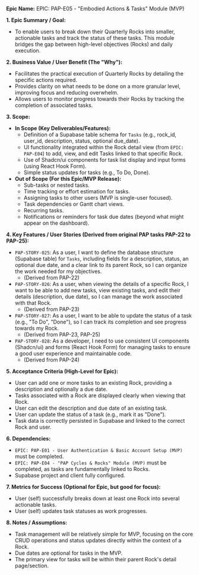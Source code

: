 **Epic Name:** EPIC: PAP-E05 - "Embodied Actions & Tasks" Module (MVP)

**1. Epic Summary / Goal:**
   * To enable users to break down their Quarterly Rocks into smaller, actionable tasks and track the status of these tasks. This module bridges the gap between high-level objectives (Rocks) and daily execution.

**2. Business Value / User Benefit (The "Why"):**
   * Facilitates the practical execution of Quarterly Rocks by detailing the specific actions required.
   * Provides clarity on what needs to be done on a more granular level, improving focus and reducing overwhelm.
   * Allows users to monitor progress towards their Rocks by tracking the completion of associated tasks.

**3. Scope:**
   * **In Scope (Key Deliverables/Features):**
        * Definition of a Supabase table schema for `Tasks` (e.g., rock_id, user_id, description, status, optional due_date).
        * UI functionality integrated within the Rock detail view (from `EPIC: PAP-E04`) to add, view, and edit Tasks linked to that specific Rock.
        * Use of Shadcn/ui components for task list display and input forms (using React Hook Form).
        * Simple status updates for tasks (e.g., To Do, Done).
   * **Out of Scope (For this Epic/MVP Release):**
        * Sub-tasks or nested tasks.
        * Time tracking or effort estimation for tasks.
        * Assigning tasks to other users (MVP is single-user focused).
        * Task dependencies or Gantt chart views.
        * Recurring tasks.
        * Notifications or reminders for task due dates (beyond what might appear on the dashboard).

**4. Key Features / User Stories (Derived from original PAP tasks PAP-22 to PAP-25):**
   * `PAP-STORY-025`: As a user, I want to define the database structure (Supabase table) for `Tasks`, including fields for a description, status, an optional due date, and a clear link to its parent Rock, so I can organize the work needed for my objectives.
     * (Derived from PAP-22)
   * `PAP-STORY-026`: As a user, when viewing the details of a specific Rock, I want to be able to add new tasks, view existing tasks, and edit their details (description, due date), so I can manage the work associated with that Rock.
     * (Derived from PAP-23)
   * `PAP-STORY-027`: As a user, I want to be able to update the status of a task (e.g., "To Do", "Done"), so I can track its completion and see progress towards my Rock.
     * (Derived from PAP-23, PAP-25)
   * `PAP-STORY-028`: As a developer, I need to use consistent UI components (Shadcn/ui) and forms (React Hook Form) for managing tasks to ensure a good user experience and maintainable code.
     * (Derived from PAP-24)

**5. Acceptance Criteria (High-Level for Epic):**
   * User can add one or more tasks to an existing Rock, providing a description and optionally a due date.
   * Tasks associated with a Rock are displayed clearly when viewing that Rock.
   * User can edit the description and due date of an existing task.
   * User can update the status of a task (e.g., mark it as "Done").
   * Task data is correctly persisted in Supabase and linked to the correct Rock and user.

**6. Dependencies:**
   * `EPIC: PAP-E01 - User Authentication & Basic Account Setup (MVP)` must be completed.
   * `EPIC: PAP-E04 - "PAP Cycles & Rocks" Module (MVP)` must be completed, as tasks are fundamentally linked to Rocks.
   * Supabase project and client fully configured.

**7. Metrics for Success (Optional for Epic, but good for focus):**
   * User (self) successfully breaks down at least one Rock into several actionable tasks.
   * User (self) updates task statuses as work progresses.

**8. Notes / Assumptions:**
   * Task management will be relatively simple for MVP, focusing on the core CRUD operations and status updates directly within the context of a Rock.
   * Due dates are optional for tasks in the MVP.
   * The primary view for tasks will be within their parent Rock's detail page/section.
